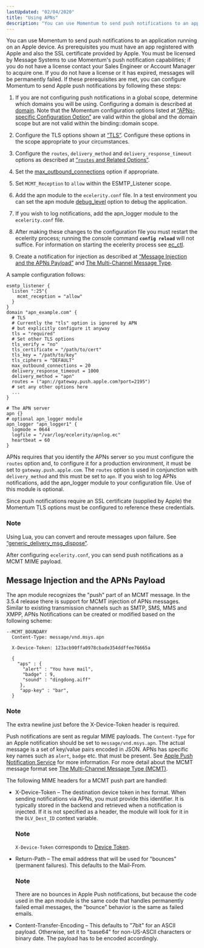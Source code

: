 ```yaml
---
lastUpdated: "02/04/2020"
title: "Using APNs"
description: "You can use Momentum to send push notifications to an application running on an Apple device As prerequisites you must have an app registered with Apple and also the SSL certificate provided by Apple You must be licensed by Message Systems to use Momentum's push notification capabilities if you do..."
---
```



You can use Momentum to send push notifications to an application running on an Apple device. As prerequisites you must have an app registered with Apple and also the SSL certificate provided by Apple. You must be licensed by Message Systems to use Momentum's push notification capabilities; if you do not have a license contact your Sales Engineer or Account Manager to acquire one. If you do not have a license or it has expired, messages will be permanently failed. If these prerequisites are met, you can configure Momentum to send Apple push notifications by following these steps:

1.  If you are not configuring push notifications in a global scope, determine which domains you will be using. Configuring a domain is described at [domain](/momentum/3/3-reference/3-reference-conf-ref-domain). Note that the Momentum configuration options listed at [“APNs-specific Configuration Option”](/momentum/3/3-push/apns-options#apns.apns-specific.options) are valid within the global and the domain scope but are not valid within the binding::domain scope.

2.  Configure the TLS options shown at [“TLS”](/momentum/3/3-push/apns-other-options#apns.other.options.tls). Configure these options in the scope appropriate to your circumstances.

3.  Configure the `routes`, `delivery_method` and `delivery_response_timeout` options as described at [“`routes` and Related Options”](/momentum/3/3-push/apns-other-options#apns.other.options.routes).

4.  Set the [max_outbound_connections](/momentum/3/3-push/apns-other-options#apns.outbound.connections) option if appropriate.

5.  Set `MCMT_Reception` to `allow` within the ESMTP_Listener scope.

6.  Add the apn module to the `ecelerity.conf` file. In a test environment you can set the apn module [debug_level](/momentum/3/3-reference/modules-overview-implicit) option to debug the application.

7.  If you wish to log notifications, add the apn_logger module to the `ecelerity.conf` file.

8.  After making these changes to the configuration file you must restart the ecelerity process; running the console command **`config reload`**         will not suffice. For information on starting the ecelerity process see [ec_ctl](/momentum/3/3-reference/executable-ec-ctl).

9.  Create a notification for injection as described at [“Message Injection and the APNs Payload”](/momentum/3/3-push/apns-using#apns.using.mcmt) and [The Multi-Channel Message Type](/momentum/mobile/mobile-developer-guide/mob-dev-guide-mcmt).

A sample configuration follows:

<a name="apns.configuring.apns"></a> 


```
esmtp_listener {
  listen ":25"{
    mcmt_reception = "allow"
  }
}
domain "apn_example.com" {
  # TLS
  # Currently the "tls" option is ignored by APN
  # but explicitly configure it anyway
  tls = "required"
  # Set other TLS options
  tls_verify = "no"
  tls_certificate = "/path/to/cert"
  tls_key = "/path/to/key"
  tls_ciphers = "DEFAULT"
  max_outbound_connections = 20
  delivery_response_timeout = 1000
  delivery_method = "apn"
  routes = ("apn://gateway.push.apple.com?port=2195")
  # set any other options here
  ...
}

# The APN server
apn {}
# optional apn_logger module
apn_logger "apn_logger1" {
  logmode = 0644
  logfile = "/var/log/ecelerity/apnlog.ec"
  heartbeat = 60
}
```

APNs requires that you identify the APNs server so you must configure the `routes` option and, to configure it for a production environment, it must be set to `gateway.push.apple.com`. The `routes` option is used in conjunction with `delivery_method` and this must be set to `apn`. If you wish to log APNs notifications, add the apn_logger module to your configuration file. Use of this module is optional.

Since push notifications require an SSL certificate (supplied by Apple) the Momentum TLS options must be configured to reference these credentials.

### Note

Using Lua, you can convert and reroute messages upon failure. See [“generic_delivery_msg_dispose”](/momentum/3/3-push/push-generic-delivery-lua#push.generic_delivery_lua.msg_dispose).

After configuring `ecelerity.conf`, you can send push notifications as a MCMT MIME payload.

## <a name="apns.using.mcmt"></a> Message Injection and the APNs Payload

The apn module recognizes the "push" part of an MCMT message. In the 3.5.4 release there is support for MCMT injection of APNs messages. Similar to existing transmission channels such as SMTP, SMS, MMS and XMPP, APNs Notifications can be created or modified based on the following scheme:

```
--MCMT_BOUNDARY
  Content-Type: message/vnd.msys.apn

  X-Device-Token: 123acb90ffa0978cbade354ddffee76665a

  {
    "aps" : {
      "alert" : "You have mail",
      "badge" : 9,
      "sound" : "dingdong.aiff"
     },
     "app-key" : "bar",
  }
```

### Note

The extra newline just before the X-Device-Token header is required.

Push notifications are sent as regular MIME payloads. The `Content-Type` for an Apple notification should be set to `message/vnd.msys.apn`. The actual message is a set of key/value pairs encoded in JSON. APNs has specific key names such as `alert`, `badge` etc. that must be present. See [Apple Push Notification Service](https://developer.apple.com/library/ios/documentation/NetworkingInternet/Conceptual/RemoteNotificationsPG/Chapters/ApplePushService.html) for more information. For more detail about the MCMT message format see [The Multi-Channel Message Type (MCMT)](https://support.messagesystems.com/docs/web-mob-dev/mob.dev.guide.mcmt).

The following MIME headers for a MCMT push part are handled:

*   X-Device-Token – The destination device token in hex format. When sending notifications via APNs, you must provide this identifier. It is typically stored in the backend and retrieved when a notification is injected. If it is not specified as a header, the module will look for it in the `DLV_Dest_ID` context variable.

    ### Note

    `X-Device-Token` corresponds to [Device Token](/momentum/3/3-push/push-gloss#gloss.device_token).

*   Return-Path – The email address that will be used for "bounces" (permanent failures). This defaults to the Mail-From.

    ### Note

    There are no bounces in Apple Push notifications, but because the code used in the apn module is the same code that handles permanently failed email messages, the "bounce" behavior is the same as failed emails.

*   Content-Transfer-Encoding – This defaults to "7bit" for an ASCII payload. Otherwise, set it to "base64" for non-US-ASCII characters or binary date. The payload has to be encoded accordingly.